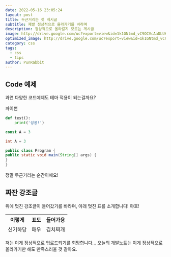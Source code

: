 ```yaml
---
date: 2022-05-16 23:05:24
layout: post
title: 두근거리는 첫 게시글
subtitle: 제발 정상적으로 올라가기를 바라며
description: 정상적으로 올라갈지 모르는 게시글
image: http://drive.google.com/uc?export=view&id=1k1GNtmd_vC9OCVcAaDLUKsb21MQmm6IG
optimized_image: http://drive.google.com/uc?export=view&id=1k1GNtmd_vC9OCVcAaDLUKsb21MQmm6IG
category: css
tags:
  - css
  - tips
author: PunRabbit
---
```


## Code 예제

과연 다양한 코드예제도 테마 적용이 되는걸까요?

파이썬
```py
def test():
	print('성공!')
```

```js
const A = 3
```

```java
int A = 3

public class Program {
public static void main(String[] args) {
}
}
```

정말 두근거리는 순간이에요!

## 짜잔 강조글

위에 멋진 강조글이 들어갔기를 바라며, 아래 멋진 표를 소개합니다! 야호!

<table>
  <thead>
    <tr>
      <th>이렇게</th>
      <th>표도</th>
      <th>들어가용</th>
    </tr>
  </thead>
  <tfoot>
    <tr>
      <td>신기하당</td>
      <td>매우</td>
      <td>김치찌개</td>
    </tr>
  </tfoot>
</table>

저는 이게 정상적으로 업로드되기를 희망합니다...
오늘의 개발노트는 이게 정상적으로 올라가기만 해도 만족스러울 것 같아요.










